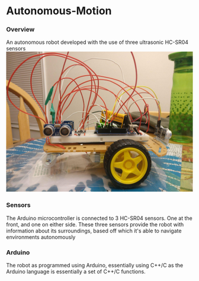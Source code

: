# Autonomous-Motion
### Overview
An autonomous robot developed with the use of three ultrasonic HC-SR04 sensors
<img src="/Images/robot2.jpg" alt="Robot"
	title="Robot View"/>
  
### Sensors
The Arduino microcontroller is connected to 3 HC-SR04 sensors. One at the front, and one on either side. These three sensors provide the robot with information about its surroundings, based off which it's able to navigate environments autonomously

### Arduino
The robot as programmed using Arduino, essentially using C++/C as the Arduino language is essentially a set of C++/C functions.
